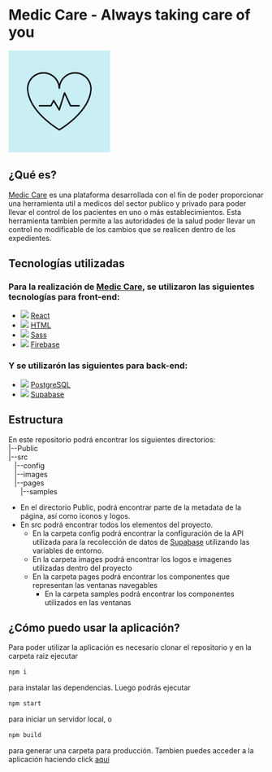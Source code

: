 # Medic Care - Always taking care of you
<img src="./src/images/logo.png" width="200px" >

## ¿Qué es?
[Medic Care]() es una plataforma desarrollada con el fin de poder proporcionar una herramienta util
a medicos del sector publico y privado para poder llevar el control de los pacientes en uno o más establecimientos.
Esta herramienta tambien permite a las autoridades de la salud poder llevar un control no modificable de los
cambios que se realicen dentro de los expedientes.

## Tecnologías utilizadas
### Para la realización de [Medic Care](), se utilizaron las siguientes tecnologías para front-end:
- <img src="https://upload.wikimedia.org/wikipedia/commons/thumb/4/47/React.svg/1200px-React.svg.png" width="30px"> [React](https://es.react.dev)
- <img src="https://upload.wikimedia.org/wikipedia/commons/thumb/6/61/HTML5_logo_and_wordmark.svg/2048px-HTML5_logo_and_wordmark.svg.png" width="30px"> [HTML](https://developer.mozilla.org/es/docs/Web/HTML)
- <img src="https://cdn.freebiesupply.com/logos/thumbs/2x/sass-1-logo.png" width="30px"> [Sass](https://sass-lang.com)
- <img src="https://www.gstatic.com/devrel-devsite/prod/v2c10fec5dec8e88524872f90bc9df3c3ce398afab445f39d54a016b2c011b9b9/firebase/images/touchicon-180.png" width="30px"> [Firebase](https://firebase.google.com/?hl=es)
### Y se utilizarón las siguientes para back-end:
- <img src="https://upload.wikimedia.org/wikipedia/commons/thumb/2/29/Postgresql_elephant.svg/640px-Postgresql_elephant.svg.png" width="30px"> [PostgreSQL](https://www.postgresql.org)
- <img src="https://d2eip9sf3oo6c2.cloudfront.net/tags/images/000/001/299/square_480/supabase-logo-icon_1.png" width="30px"> [Supabase](https://supabase.com)

## Estructura
En este repositorio podrá encontrar los siguientes directorios:<br>
|--Public<br>
|--src <br>
&nbsp;&nbsp;&nbsp;|--config<br>
&nbsp;&nbsp;&nbsp;|--images<br>
&nbsp;&nbsp;&nbsp;|--pages<br>
&nbsp;&nbsp;&nbsp;&nbsp;&nbsp;&nbsp;|--samples<br>

- En el directorio Public, podrá encontrar parte de la metadata de la página, así como iconos y logos.
- En src podrá encontrar todos los elementos del proyecto.
  - En la carpeta config podrá encontrar la configuración de la API utilizada para la recolección de datos de [Supabase](https://supabase.com) utilizando las variables de entorno.
  - En la carpeta images podrá encontrar los logos e imagenes utilizadas dentro del proyecto
  - En la carpeta pages podrá encontrar los componentes que representan las ventanas navegables
    - En la carpeta samples podrá encontrar los componentes utilizados en las ventanas

## ¿Cómo puedo usar la aplicación?
Para poder utilizar la aplicación es necesario clonar el repositorio y en la carpeta raiz ejecutar
```bash
npm i
```
para instalar las dependencias. Luego podrás ejecutar
```bash
npm start
```
para iniciar un servidor local, o
```bash
npm build
```
para generar una carpeta para producción.
Tambien puedes acceder a la aplicación haciendo click [aquí]()
